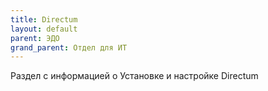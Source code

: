 ```yaml
---
title: Directum
layout: default
parent: ЭДО
grand_parent: Отдел для ИТ
---
```


Раздел с информацией о Установке и настройке Directum